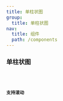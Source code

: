 ```yaml
---
title: 单柱状图
group:
  title: 单柱状图
nav:
  title: 组件
  path: /components
---
```


### 单柱状图

<code src="./demos/basic.tsx" />

#### 支持滚动

<code src="./demos/zero.tsx" />

<API/>

<API/>
